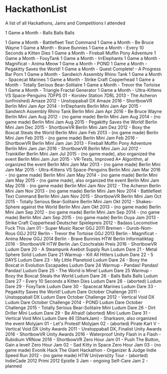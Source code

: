 # HackathonList
A list of all Hackathons, Jams and Competitions I attended

1 Game a Month - Balls Balls Balls

1 Game a Month - Battlefleet Text Command
1 Game a Month - Be Bruce Wayne
1 Game a Month - Brave Bunnies
1 Game a Month - Every 10 Seconds a Kitten Dies
1 Game a Month - Fireball Muffin Pony Adventure
1 Game a Month - FoxyTank
1 Game a Month - IrrElephants
1 Game a Month - Magnificat - Anima Meow
1 Game a Month - POND
1 Game a Month - Pegakitty Saves the World!
1 Game a Month - Quest Complete! - A Progress Bar Porn
1 Game a Month - Sandwich Assembly Rhino Tank
1 Game a Month - Spacecat Marines
1 Game a Month - Strike Craft Copperhead
1 Game a Month - Totally Serious Bear-Solitaire
1 Game a Month - Trevor the Tortoise
1 Game a Month - Triangle Fractal Generator
1 Game a Month - Ultra-Kittens VS Space-Penguins
7DFPS 01 - Korolev Station
7DRL 2013 - The Acheron (unfinished)
Amaze 2012 - Unstoppaball DX
Amaze 2016 - ShortbowVR
Berlin Mini Jam Apr 2014 - IrrElephants
Berlin Mini Jam Apr 2015 - Sandwich Assembly Rhino Tank
Berlin Mini Jam Apr 2016 - Be Bruce Wayne
Berlin Mini Jam Aug 2012 - (no game made)
Berlin Mini Jam Aug 2014 - (no game made)
Berlin Mini Jam Aug 2015 - Pegakitty Saves the World!
Berlin Mini Jam Dec 2015 - ShortbowVR
Berlin Mini Jam Dez 2012 - Boxy the Boxcat Steals the World
Berlin Mini Jam Feb 2013 - (no game made)
Berlin Mini Jam Feb 2015 - (no game made)
Berlin Mini Jam Feb 2016 - ShortbowVR
Berlin Mini Jam Jan 2013 - Fireball Muffin Pony Adventure
Berlin Mini Jam Jan 2016 - ShortbowVR
Berlin Mini Jam Jul 2012 - Trainkiller
Berlin Mini Jam Jul 2015 - (no game made), also organized the event
Berlin Mini Jam Jun 2015 - VR-Tests, Improved A* Algorithm, al organized the event
Berlin Mini Jam Mar 2013 - (no game made)
Berlin Mini Jam Mar 2015 - Ultra-Kittens VS Space-Penguins
Berlin Mini Jam Mar 2016 - (no game made)
Berlin Mini Jam May 2014 - (no game made)
Berlin Mini Jam May 2015 - (no game made), also organized the event
Berlin Mini Jam May 2016 - (no game made)
Berlin Mini Jam Nov 2012 - The Acheron
Berlin Mini Jam Nov 2013 - (no game made)
Berlin Mini Jam Nov 2014 - Battlefleet Text Command
Berlin Mini Jam Nov 2015 - ShortbowVR
Berlin Mini Jam Oct 2015 - Totally Serious Bear-Solitaire
Berlin Mini Jam Okt 2012 - Shakes-Sphere against the World
Berlin Mini Jam Okt 2013 - (no game made)
Berlin Mini Jam Sep 2012 - (no game made)
Berlin Mini Jam Sep 2014 - (no game made)
Berlin Mini Jam Sep 2015 - (no game made)
Berlin Ouya Jam 2013 - Strike Craft Copperhead
Deutscher Spielepreis 2012 - Badass Locomotive
Fuck This Jam 01 - Super Music Racer
GGJ 2011 Bremen - Ourob-Nom-Rous
GGJ 2012 Berlin - Trevor the Tortoise
GGJ 2013 Berlin - Magnificat - Anima Meow
GGJ 2014 Berlin - Brave Bunnies
HTW Berlin Informatiktag 2016 - ShortbowVR
HTW Berlin Jan Czochralski Preis 2016 - ShortbowVR
Ludum Dare 20 - A Steampunk Axebot Supply Run
Ludum Dare 21 - Metal Sphere Solid
Ludum Dare 21 Warmup - Kill All Hitlers
Ludum Dare 22 - 5 DAYS
Ludum Dare 23 - My Little Planetoid
Ludum Dare 24 - Boxy the Boxcat in Evolution Escapades
Ludum Dare 24 Warmup - Pandas! Pandas! Pandas!
Ludum Dare 25 - The World is Mine!
Ludum Dare 25 Warmup - Boxy the Boxcat Steals the World
Ludum Dare 26 - Balls Balls Balls
Ludum Dare 27 - Every 10 Seconds a Kitten Dies
Ludum Dare 28 - (aborted)
Ludum Dare 29 - FoxyTank
Ludum Dare 30 - Spacecat Marines
Ludum Dare 33 - Pegakitty Saves the World!
Ludum Dare October Challenge 2011 - Unstoppaball DX
Ludum Dare October Challenge 2012 - Vertical Void DX
Ludum Dare October Challenge 2014 - POND
Ludum Dare October Challenge 2015 - Totally Serious Bear-Solitaire
Mini Ludum Dare 26            - Dirt Driller
Mini Ludum Dare 29            - Be Afraid! (aborted)
Mini Ludum Dare 31            - Vertical Void
Mini Ludum Dare 46 (SharkJam) - Sharkasm, also organized the event
Molyjam 01 - Let's Protest!
Molyjam 02 - (aborted)
Pirate Kart V - Vertical Void DX
Unity Awards 2011 - Unstoppaball DX, Finalist
Unity Awards 2016 - ShortbowVR
Unity Awards 2016 - Waterproof
Unity Flash in a Flash - Rubidium
VRNow 2016 - ShortbowVR
Zero Hour Jam 01 - Push The Button, Gain a level!
Zero Hour Jam 02 - Sad Kitty in Space
Zero Hour Jam 03 - (no game made)
Evonik Hack The Giant Hackathon - Organizer & Judge
Indie Speed Run 2012 - (no game made)
HTW Uni(versi)ty Tour - (aborted)
IndieCade 2012
Primi 2012
Epistle 3 Jam - ongoing
Self-Care Jam 2 - planned
